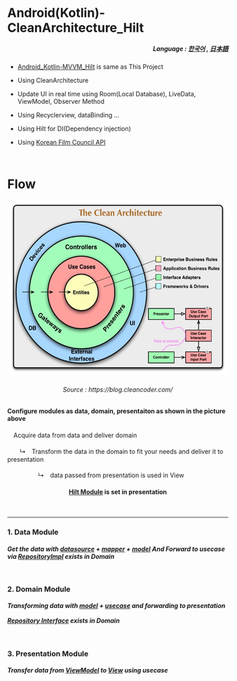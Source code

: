 # Android(Kotlin)-CleanArchitecture_Hilt 
  
<div align="right">
  <h5>
    Language : 
    <a href="README.md">한국어</a> 
      ,
    <a href="JP.md">日本語</a> 
  </h5>
</div>
 
 - <a href ="https://github.com/kimTH65/Android_Kotlin-MVVM_Hilt">Android_Kotlin-MVVM_Hilt</a> is same as This Project

 - Using CleanArchitecture<br>
 
 - Update UI in real time using Room(Local Database), LiveData, ViewModel, Observer Method<br>
 
 - Using Recyclerview, dataBinding ...<br>
 
 - Using Hilt for DI(Dependency injection)
 
 - Using <a href ="https://www.kobis.or.kr/kobisopenapi/homepg/main/main.do">Korean Film Council API</a>
<br>

 # Flow
<div align="center">
 <img height="400" src="https://github.com/kimTH65/cs/blob/main/img/CleanArchitecture.jpg">
 <h6>Source : https://blog.cleancoder.com/</h6>
</div>

<h4>
 Configure modules as data, domain, presentaiton as shown in the picture above<br>
 
</h4>

　Acquire data from data and deliver domain<br><br>
　　↳　Transform the data in the domain to fit your needs and deliver it to presentation<br><br>
　　　　　↳　data passed from presentation is used in View 
     
<div align="center">
 <h4>  
   <a href="presentation/src/main/java/com/example/memo/di">Hilt Module</a> is set in presentation
 </h4>
</div>

<br>
<hr>

<h3>1. Data Module</h3>

<div>
 <h5>
  Get the data with
  <a href="data/src/main/java/com/example/data/datasource">datasource</a> + 
  <a href="data/src/main/java/com/example/data/mapper">mapper</a> + 
  <a href="data/src/main/java/com/example/data/model">model</a>
  And Forward to usecase via 
  <a href="data/src/main/java/com/example/data/repository/RepositoryImpl.kt">RepositoryImpl</a>
  exists in Domain<br><br>
 </h5>
</div>

#

<h3>2. Domain Module</h3>

<div>
 <h5>
  Transforming data with 
  <a href="domain/src/main/java/com/example/domain/model">model</a> + 
  <a href="domain/src/main/java/com/example/domain/usecase">usecase</a> 
  and forwarding to presentation<br><br>
  <a href="domain/src/main/java/com/example/domain/repository/Repository.kt">Repository Interface</a>
  exists in Domain<br><br>
 </h5>
</div>


#

<h3>3. Presentation Module</h3>

<div>
 <h5>
  Transfer data from <a href="presentation/src/main/java/com/example/memo/viewmodel/MainViewModel.kt">ViewModel</a>
  to <a href="presentation/src/main/java/com/example/memo/ui">View</a> using usecase
  
  
  
 </h5>
</div>

